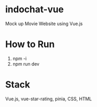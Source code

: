 # indochat-vue

Mock up Movie Website using Vue.js

# How to Run

1. npm -i
2. npm run dev

# Stack

Vue.js, vue-star-rating, pinia, CSS, HTML
